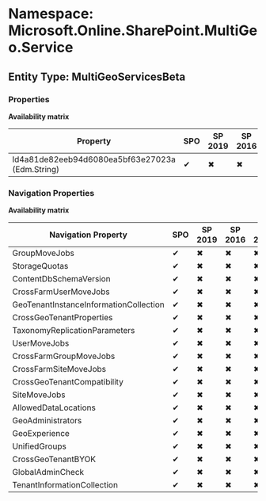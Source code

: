 # Namespace: Microsoft.Online.SharePoint.MultiGeo.Service
## Entity Type: MultiGeoServicesBeta

### Properties

**Availability matrix**

Property | SPO | SP 2019 | SP 2016 | SP 2013
----------|-----|---------|---------|--------
Id4a81de82eeb94d6080ea5bf63e27023a (Edm.String) | ✔ | ✖ | ✖ | ✖

### Navigation Properties

**Availability matrix**

Navigation Property | SPO | SP 2019 | SP 2016 | SP 2013
----------|-----|---------|---------|--------
GroupMoveJobs | ✔ | ✖ | ✖ | ✖
StorageQuotas | ✔ | ✖ | ✖ | ✖
ContentDbSchemaVersion | ✔ | ✖ | ✖ | ✖
CrossFarmUserMoveJobs | ✔ | ✖ | ✖ | ✖
GeoTenantInstanceInformationCollection | ✔ | ✖ | ✖ | ✖
CrossGeoTenantProperties | ✔ | ✖ | ✖ | ✖
TaxonomyReplicationParameters | ✔ | ✖ | ✖ | ✖
UserMoveJobs | ✔ | ✖ | ✖ | ✖
CrossFarmGroupMoveJobs | ✔ | ✖ | ✖ | ✖
CrossFarmSiteMoveJobs | ✔ | ✖ | ✖ | ✖
CrossGeoTenantCompatibility | ✔ | ✖ | ✖ | ✖
SiteMoveJobs | ✔ | ✖ | ✖ | ✖
AllowedDataLocations | ✔ | ✖ | ✖ | ✖
GeoAdministrators | ✔ | ✖ | ✖ | ✖
GeoExperience | ✔ | ✖ | ✖ | ✖
UnifiedGroups | ✔ | ✖ | ✖ | ✖
CrossGeoTenantBYOK | ✔ | ✖ | ✖ | ✖
GlobalAdminCheck | ✔ | ✖ | ✖ | ✖
TenantInformationCollection | ✔ | ✖ | ✖ | ✖
